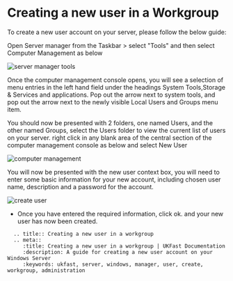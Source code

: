 # Creating a new user in a Workgroup

To create a new user account on your server, please follow the below guide:



Open Server manager from the Taskbar > select "Tools" and then select Computer Management as below

![server manager tools](Files/Createuser/SMtools.PNG)

Once the computer management console opens, you will see a selection of menu entries in the left hand field under the headings System Tools,Storage & Services and applications.
Pop out the arrow next to system tools, and pop out the arrow next to the newly visible Local Users and Groups menu item.

You should now be presented with 2 folders, one named Users, and the other named Groups, select the Users folder to view the current list of users on your server. right click in any blank area of the central section of the computer management console as below and select New User

![computer management](Files/Createuser/computermanagementuserscontextmenu.png)

You will now be presented with the new user context box, you will need to enter some basic information for your new account, including chosen user name, description and a password for the account.

![create user](Files/Createuser/creatingusercropped.png)

* Once you have entered the required information, click ok. and your new user has now been created.

```eval_rst
  .. title:: Creating a new user in a workgroup
  .. meta::
     :title: Creating a new user in a workgroup | UKFast Documentation
     :description: A guide for creating a new user account on your Windows Server
     :keywords: ukfast, server, windows, manager, user, create, workgroup, administration


